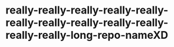 # really-really-really-really-really-really-really-really-really-really-really-really-long-repo-nameXD